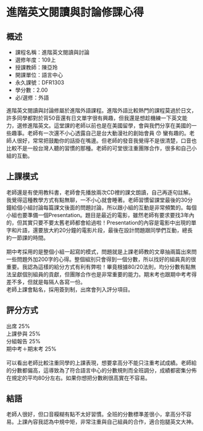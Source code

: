 # 進階英文閱讀與討論修課心得
## 概述
- 課程名稱：進階英文閱讀與討論
- 選修年度：109上
- 授課教師：陳亞玲
- 開課單位：語言中心  
- 永久課號：DFR1303
- 學分數：2.00
- 必/選修：外語

進階英文閱讀與討論修屬於進階外語課程。進階外語比較熱門的課程莫過於日文，許多同學都對於背50音還有日文單字很有興趣，但我還是想趁機練一下英文能力，選修進階英文。這堂課的老師以前也是在美國留學，會與我們分享在美國的一些趣事。老師有一次還不小心透露自己是台大動漫社的創始會員 😙 蠻有趣的。老師人很好，常常把鼓勵你的話掛在嘴邊。但老師的發音我覺得不是很清楚，口音也比較不是一般台灣人聽的習慣的那種。老師的可堂很注重團隊合作，很多和自己小組的互動。

## 上課模式
老師還是有使用教科書，老師會先播放兩次CD裡的課文朗讀，自己再逐句註解。我覺得這種教學方式有點無聊，一不小心就會睡著。老師習慣留課堂最後的30分鐘給個小組討論每篇課文後面的問題討論，所以跟小組的互動是非常頻繁的。每個小組也要準備一個Presentation。題目是最近的電影，雖然老師有要求要找3年內的，但其實只要不要太舊老師都會給過啦！Presentation的內容是電影中出現的單字和片語，還要放大約20分鐘的電影片段，最後在設計問題跟同學們互動，總長約一節課的時間。<br/><br/>
期中考採用的是整個小組一起寫的模式，問題就是上課老師教的文章抽兩篇出來問一些問題外加200字的心得。整個組別只會得到一個分數，所以找好的組員真的很重要。我認為這樣的給分方式有利有弊啦！畢竟根據80/20法則，均分分數有點無法呈獻個別組員的貢獻，但團隊合作也是非常重要的能力。期末考也跟期中考考得差不多，但就是每隔人各寫一份。<br/>
老師上課會點名，採用簽到制，出席會列入評分項目。

## 評分方式
出席 25% <br/>
上課參與 25%<br/>
分組報告 25% <br/>
期中考＋期末考 25% <br/>
<br/>
可以看出老師比較注重同學的上課表現，想要拿高分不能只注重考試成績。老師給的分數都偏高，這導致為了符合語言中心的分數規則而全班調分，成績都密集分佈在規定的平均80分左右。如果你想把分數刷很高實在不容易。

## 結語
老師人很好，但口音糢糊有點不太好習慣。全班的分數標準差很小，拿高分不容易。上課內容我認為中規中矩，非常注重與自己組員的合作，適合抱腿英文大神。



